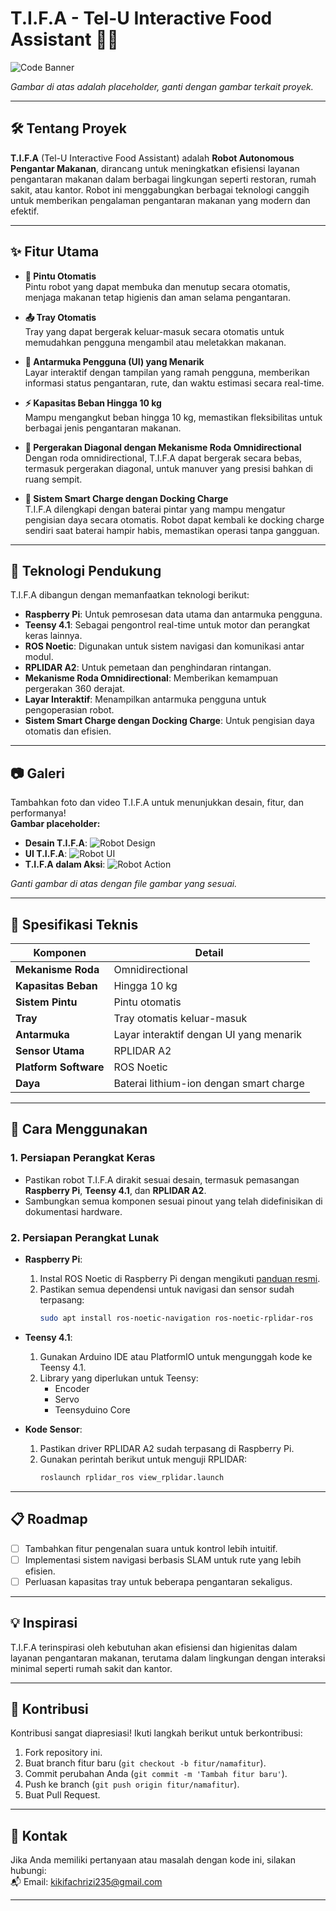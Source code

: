 # T.I.F.A - Tel-U Interactive Food Assistant 🚚🍱  

![Code Banner](./documentation/umum/TIFA_TelU_Intelligence_Food_Assistant.png)

*Gambar di atas adalah placeholder, ganti dengan gambar terkait proyek.*

---

## 🛠️ Tentang Proyek  
**T.I.F.A** (Tel-U Interactive Food Assistant) adalah **Robot Autonomous Pengantar Makanan**, dirancang untuk meningkatkan efisiensi layanan pengantaran makanan dalam berbagai lingkungan seperti restoran, rumah sakit, atau kantor. Robot ini menggabungkan berbagai teknologi canggih untuk memberikan pengalaman pengantaran makanan yang modern dan efektif.

---

## ✨ Fitur Utama  

- **🚪 Pintu Otomatis**  
  Pintu robot yang dapat membuka dan menutup secara otomatis, menjaga makanan tetap higienis dan aman selama pengantaran.  

- **📤 Tray Otomatis**  
  Tray yang dapat bergerak keluar-masuk secara otomatis untuk memudahkan pengguna mengambil atau meletakkan makanan.  

- **🎨 Antarmuka Pengguna (UI) yang Menarik**  
  Layar interaktif dengan tampilan yang ramah pengguna, memberikan informasi status pengantaran, rute, dan waktu estimasi secara real-time.  

- **⚡ Kapasitas Beban Hingga 10 kg**  
  Mampu mengangkut beban hingga 10 kg, memastikan fleksibilitas untuk berbagai jenis pengantaran makanan.  

- **🔄 Pergerakan Diagonal dengan Mekanisme Roda Omnidirectional**  
  Dengan roda omnidirectional, T.I.F.A dapat bergerak secara bebas, termasuk pergerakan diagonal, untuk manuver yang presisi bahkan di ruang sempit.  

- **🔋 Sistem Smart Charge dengan Docking Charge**  
  T.I.F.A dilengkapi dengan baterai pintar yang mampu mengatur pengisian daya secara otomatis. Robot dapat kembali ke docking charge sendiri saat baterai hampir habis, memastikan operasi tanpa gangguan.  

---

## 🔧 Teknologi Pendukung  

T.I.F.A dibangun dengan memanfaatkan teknologi berikut:  
- **Raspberry Pi**: Untuk pemrosesan data utama dan antarmuka pengguna.  
- **Teensy 4.1**: Sebagai pengontrol real-time untuk motor dan perangkat keras lainnya.  
- **ROS Noetic**: Digunakan untuk sistem navigasi dan komunikasi antar modul.  
- **RPLIDAR A2**: Untuk pemetaan dan penghindaran rintangan.  
- **Mekanisme Roda Omnidirectional**: Memberikan kemampuan pergerakan 360 derajat.  
- **Layar Interaktif**: Menampilkan antarmuka pengguna untuk pengoperasian robot.  
- **Sistem Smart Charge dengan Docking Charge**: Untuk pengisian daya otomatis dan efisien.  

---

## 📷 Galeri  

Tambahkan foto dan video T.I.F.A untuk menunjukkan desain, fitur, dan performanya!  
**Gambar placeholder:**  
- **Desain T.I.F.A**: ![Robot Design](./assets/robot_design.png)  
- **UI T.I.F.A**: ![Robot UI](./assets/robot_ui.png)  
- **T.I.F.A dalam Aksi**: ![Robot Action](./assets/robot_action.png)  

*Ganti gambar di atas dengan file gambar yang sesuai.*

---

## 📐 Spesifikasi Teknis  

| **Komponen**            | **Detail**                               |  
|--------------------------|------------------------------------------|  
| **Mekanisme Roda**       | Omnidirectional                         |  
| **Kapasitas Beban**      | Hingga 10 kg                            |  
| **Sistem Pintu**         | Pintu otomatis                          |  
| **Tray**                 | Tray otomatis keluar-masuk              |  
| **Antarmuka**            | Layar interaktif dengan UI yang menarik |  
| **Sensor Utama**         | RPLIDAR A2                              |  
| **Platform Software**    | ROS Noetic                              |  
| **Daya**                 | Baterai lithium-ion dengan smart charge |  

---

## 🚀 Cara Menggunakan  

### 1. Persiapan Perangkat Keras  
- Pastikan robot T.I.F.A dirakit sesuai desain, termasuk pemasangan **Raspberry Pi**, **Teensy 4.1**, dan **RPLIDAR A2**.  
- Sambungkan semua komponen sesuai pinout yang telah didefinisikan di dokumentasi hardware.  

### 2. Persiapan Perangkat Lunak  
- **Raspberry Pi**:  
  1. Instal ROS Noetic di Raspberry Pi dengan mengikuti [panduan resmi](http://wiki.ros.org/noetic/Installation).  
  2. Pastikan semua dependensi untuk navigasi dan sensor sudah terpasang:
     ```bash
     sudo apt install ros-noetic-navigation ros-noetic-rplidar-ros
     ```

- **Teensy 4.1**:  
  1. Gunakan Arduino IDE atau PlatformIO untuk mengunggah kode ke Teensy 4.1.  
  2. Library yang diperlukan untuk Teensy:
     - Encoder
     - Servo
     - Teensyduino Core  

- **Kode Sensor**:  
  1. Pastikan driver RPLIDAR A2 sudah terpasang di Raspberry Pi.  
  2. Gunakan perintah berikut untuk menguji RPLIDAR:  
     ```bash
     roslaunch rplidar_ros view_rplidar.launch
     ```

---

## 📋 Roadmap  

- [ ] Tambahkan fitur pengenalan suara untuk kontrol lebih intuitif.  
- [ ] Implementasi sistem navigasi berbasis SLAM untuk rute yang lebih efisien.  
- [ ] Perluasan kapasitas tray untuk beberapa pengantaran sekaligus.  

---

## 💡 Inspirasi  

T.I.F.A terinspirasi oleh kebutuhan akan efisiensi dan higienitas dalam layanan pengantaran makanan, terutama dalam lingkungan dengan interaksi minimal seperti rumah sakit dan kantor.

---

## 🤝 Kontribusi  

Kontribusi sangat diapresiasi! Ikuti langkah berikut untuk berkontribusi:  

1. Fork repository ini.  
2. Buat branch fitur baru (`git checkout -b fitur/namafitur`).  
3. Commit perubahan Anda (`git commit -m 'Tambah fitur baru'`).  
4. Push ke branch (`git push origin fitur/namafitur`).  
5. Buat Pull Request.  

---

## 📧 Kontak  

Jika Anda memiliki pertanyaan atau masalah dengan kode ini, silakan hubungi:  
📬 Email: [kikifachrizi235@gmail.com](mailto:kikifachrizi235@gmail.com)  

---
